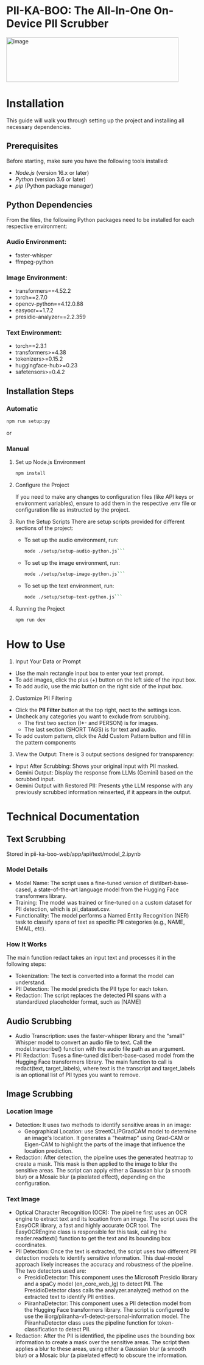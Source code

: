 # PII-KA-BOO: The All-In-One On-Device PII Scrubber

<img width="452" height="117" alt="image" src="https://github.com/user-attachments/assets/0c2eb456-3092-4918-8ae7-74c91d8f70db" />

# Installation

This guide will walk you through setting up the project and installing all necessary dependencies.

## Prerequisites

Before starting, make sure you have the following tools installed:

- _Node.js_ (version 16.x or later)
- _Python_ (version 3.6 or later)
- _pip_ (Python package manager)

## Python Dependencies

From the files, the following Python packages need to be installed for each respective environment:

### Audio Environment:

- faster-whisper
- ffmpeg-python

### Image Environment:

- transformers==4.52.2
- torch==2.7.0
- opencv-python==4.12.0.88
- easyocr==1.7.2
- presidio-analyzer==2.2.359

### Text Environment:

- torch==2.3.1
- transformers>=4.38
- tokenizers>=0.15.2
- huggingface-hub>=0.23
- safetensors>=0.4.2

## Installation Steps

### Automatic

```bash
npm run setup:py
```

or

### Manual

1. Set up Node.js Environment

   ```bash
   npm install
   ```

2. Configure the Project

   If you need to make any changes to configuration files (like API keys or environment variables), ensure to add them in the respective .env file or configuration file as instructed by the project.

3. Run the Setup Scripts
   There are setup scripts provided for different sections of the project:
   - To set up the audio environment, run:
     ````bash
     node ./setup/setup-audio-python.js```
     ````
   - To set up the image environment, run:
     ````bash
     node ./setup/setup-image-python.js```
     ````
   - To set up the text environment, run:
     ````bash
     node ./setup/setup-text-python.js```
     ````
4. Running the Project
   ```bash
   npm run dev
   ```

# How to Use

1. Input Your Data or Prompt

- Use the main rectangle input box to enter your text prompt.
- To add images, click the plus (+) button on the left side of the input box.
- To add audio, use the mic button on the right side of the input box.

2. Customize PII Filtering

- Click the **PII Filter** button at the top right, nect to the settings icon.
- Uncheck any categories you want to exclude from scrubbing.
  - The first two section (I\*- and PERSON) is for images.
  - The last section (SHORT TAGS) is for text and audio.
- To add custom pattern, click the Add Custom Pattern button and fill in the pattern components

3. View the Output:
   There is 3 output sections designed for transparency:

- Input After Scrubbing: Shows your original input with PII masked.
- Gemini Output: Display the response from LLMs (Gemini) based on the scrubbed input.
- Gemini Output with Restored PII: Presents ythe LLM response with any previously scrubbed information reinserted, if it appears in the output.

# Technical Documentation

## Text Scrubbing

Stored in pii-ka-boo-web/app/api/text/model_2.ipynb

### Model Details

- Model Name: The script uses a fine-tuned version of distilbert-base-cased, a state-of-the-art language model from the Hugging Face transformers library.
- Training: The model was trained or fine-tuned on a custom dataset for PII detection, which is pii_dataset.csv.
- Functionality: The model performs a Named Entity Recognition (NER) task to classify spans of text as specific PII categories (e.g., NAME, EMAIL, etc).

### How It Works

The main function redact takes an input text and processes it in the following steps:

- Tokenization: The text is converted into a format the model can understand.
- PII Detection: The model predicts the PII type for each token.
- Redaction: The script replaces the detected PII spans with a standardized placeholder format, such as [NAME]

## Audio Scrubbing

- Audio Transcription: uses the faster-whisper library and the "small" Whisper model to convert an audio file to text. Call the model.transcribe() function with the audio file path as an argument.
- PII Redaction: Tuses a fine-tuned distilbert-base-cased model from the Hugging Face transformers library. The main function to call is redact(text, target_labels), where text is the transcript and target_labels is an optional list of PII types you want to remove.

## Image Scrubbing

### Location Image

- Detection: It uses two methods to identify sensitive areas in an image:
  - Geographical Location: use StreetCLIPGradCAM model to determine an image's location. It generates a "heatmap" using Grad-CAM or Eigen-CAM to highlight the parts of the image that influence the location prediction.
- Redaction: After detection, the pipeline uses the generated heatmap to create a mask. This mask is then applied to the image to blur the sensitive areas. The script can apply either a Gaussian blur (a smooth blur) or a Mosaic blur (a pixelated effect), depending on the configuration.

### Text Image
- Optical Character Recognition (OCR): The pipeline first uses an OCR engine to extract text and its location from an image. The script uses the EasyOCR library, a fast and highly accurate OCR tool. The EasyOCREngine class is responsible for this task, calling the reader.readtext() function to get the text and its bounding box coordinates.
- ⁠PII Detection: Once the text is extracted, the script uses two different PII detection models to identify sensitive information. This dual-model approach likely increases the accuracy and robustness of the pipeline. The two detectors used are:
    - PresidioDetector: This component uses the Microsoft Presidio library and a spaCy model (en_core_web_lg) to detect PII. The PresidioDetector class calls the analyzer.analyze() method on the extracted text to identify PII entities.
    - PiiranhaDetector: This component uses a PII detection model from the Hugging Face transformers library. The script is configured to use the iiiorg/piiranha-v1-detect-personal-information model. The PiiranhaDetector class uses the pipeline function for token-classification to detect PII.
- ⁠Redaction: After the PII is identified, the pipeline uses the bounding box information to create a mask over the sensitive areas. The script then applies a blur to these areas, using either a Gaussian blur (a smooth blur) or a Mosaic blur (a pixelated effect) to obscure the information.

